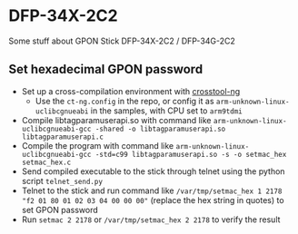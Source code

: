 # DFP-34X-2C2
Some stuff about GPON Stick DFP-34X-2C2 / DFP-34G-2C2

## Set hexadecimal GPON password

- Set up a cross-compilation environment with [crosstool-ng](https://crosstool-ng.github.io/docs/)
  - Use the `ct-ng.config` in the repo, or config it as `arm-unknown-linux-uclibcgnueabi` in the samples, with CPU set to `arm9tdmi`
- Compile libtagparamuserapi.so with command like `arm-unknown-linux-uclibcgnueabi-gcc -shared -o libtagparamuserapi.so libtagparamuserapi.c`
- Compile the program with command like `arm-unknown-linux-uclibcgnueabi-gcc -std=c99 libtagparamuserapi.so -s -o setmac_hex setmac_hex.c`
- Send compiled executable to the stick through telnet using the python script `telnet_send.py`
- Telnet to the stick and run command like `/var/tmp/setmac_hex 1 2178 "f2 01 80 01 02 03 04 00 00 00"` (replace the hex string in quotes) to set GPON password
- Run `setmac 2 2178` or `/var/tmp/setmac_hex 2 2178` to verify the result
